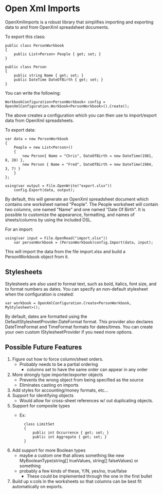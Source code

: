 Open Xml Imports
=================================================

OpenXmlImports is a robust library that simplifies importing and exporting data to and from OpenXml spreadsheet documents.

To export this class:

	public class PersonWorkbook
	{
		public List<Person> People { get; set; }
	}

	public class Person
	{
		public string Name { get; set; }
		public DateTime DateOfBirth { get; set; }
	}

You can write the following:

	WorkbookConfiguration<PersonWorkbook> config = OpenXmlConfiguration.Workbook<PersonWorkbook>().Create();

The above creates a configuration which you can then use to import/export data from OpenXml spreadsheets.

To export data:

	var data = new PersonWorkbook
	{
		People = new List<Person>()
		{
			new Person{ Name = "Chris", DateOfBirth = new DateTime(1981, 8, 28) },
			new Person { Name = "Fred", DateOfBirth = new DateTime(1984, 3, 7) }
		}
	};

	using(var output = File.OpenWrite("export.xlsx"))
		config.Export(data, output);


By default, this will generate an OpenXml spreadsheet document which contains one worksheet named "People". The People worksheet will contain two columns, one named "Name" and one named "Date Of Birth". It is possible to customize the appearance, formatting, and names of sheets/columns by using the included DSL.

For an import:


	using(var input = File.OpenRead("import.xlsx"))
		var personWorkbook = (PersonWorkbook)config.Import(data, input);

This will import the data from the file import.xlsx and build a PersonWorkbook object from it.


Stylesheets
--------------------------------------------------
Stylesheets are also used to format text, such as bold, italics, font size, and to format numbers as dates. You can specify an non-default stylesheet when the configuration is created:

	var workbook = OpenXmlConfiguration.Create<PersonWorkbook, MyStylesheet>();

By default, dates are formatted using the DefaultStylesheetProvider.DateFormat format. This provider also declares DateTimeFormat and TimeFormat formats for dates/times. You can create your own custom IStylesheetProvider if you need more options.

Possible Future Features
--------------------------------------------------
1. Figure out how to force column/sheet orders.
	- Probably needs to be a partial ordering
		- columns set to have the same order can appear in any order
2. More strongly type importer/exporter objects
	- Prevents the wrong object from being specified as the source
	- Eliminates casting on imports
3. Add styles for accounting/money formats, etc...
4. Support for identifying objects
	- Would allow for cross-sheet references w/ out duplicating objects.
5. Support for composite types
	- Ex:

			class LimitSet
			{
				public int Occurrence { get; set; }
				public int Aggregate { get; set; }
			}

6. 	Add support for more Boolean types
	- maybe a custom one that allows something like
			new MyBooleanType(string[] trueValues, string[] falseValues) or something
	- probably a few kinds of these, Y/N, yes/no, true/false
		- These could be implemented through the one in the first bullet
7. Build up x:cols in the worksheets so that columns can be best fit automatically on exports.